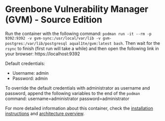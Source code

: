 # Greenbone Vulnerability Manager (GVM) - Source Edition 
Run the container with the following command: `podman run -it --rm -p 9392:9392 -v gvm-sync:/usr/local/var/lib -v gvm-postgres:/var/lib/postgresql aqual1te/gvm:latest bash`. Then wait for the `rsync` to finish (first run will take a while) and then open the following link in your browser: https://localhost:9392

Default credentials:
* Username: admin
* Password: admin

To override the default credentials with administrator as username and password, append the following variables to the end of the `podman` command: username=administrator password=administrator

For more detailed information about this container, check the [installation instructions](https://community.greenbone.net/t/gvm-20-08-stable-initial-release-2020-08-12/6312) and [architecture overview](https://community.greenbone.net/t/about-gvm-architecture/1231).

